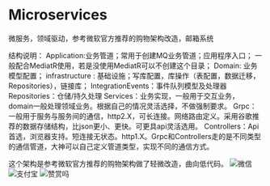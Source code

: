 # Microservices
微服务，领域驱动，参考微软官方推荐的购物架构改造，邮箱系统

结构说明：
Application:业务管道；常用于创建MQ业务管道；应用程序入口；
一般配合MediatR使用，若是没使用MediatR可以不创建这个目录；
Domain: 业务模型配置；
infrastructure : 基础设施；写库配置，库操作（表配置，数据迁移，Repositories），链接库；
IntegrationEvents：事件队列模型及处理器
Repositories：仓储/持久处理
Services：业务实现，一般用于交互业务，domain一般处理领域业务。根据自己的情况灵活选择，不做强制要求。
Grpc：一般用于服务与服务间的通信，http2.X，可长连接。网络路由定义。采用谷歌推荐的数据存储结构，比json更小、更快。可更具api灵活选用。
Controllers：Api首选，浏览器支持。短连接无状态。http1.X。Grpc和Controllers走的是不同类型的通信管道，大神可以自己定义管道类型，实现不同的通信方式。

这个架构是参考微软官方推荐的购物架构做了轻微改造，曲向低代码。
![微信](https://github.com/ZhuTaoJu/Microservices/assets/40855714/bb9dd2d3-6e25-4377-8670-baa4d2825eb5)
![支付宝](https://github.com/ZhuTaoJu/Microservices/assets/40855714/d0acc94c-0182-4fea-aa3c-3e2b0b674556)
![赞赏吗](https://github.com/ZhuTaoJu/Microservices/assets/40855714/d0e6845d-ca4e-4860-9449-f24a8bc2fc74)


